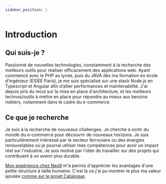 ```yaml
---
sidebar_position: 1
---
```


# Introduction

## Qui suis-je ?

Passionné de nouvelles technologies, constamment à la recherche des meilleurs outils pour réaliser efficacement des applications web.
Ayant commencé avec le PHP au lycée, puis du JAVA dès ma formation en école d’ingénieur (ESIEE Paris), je me suis spécialisé sur une stack Node.js en Typescript et Angular afin d’allier performances et maintenabilité.
J'ai depuis pris du recul sur la mise en place d'architecture, et les meilleurs technos/outils à mettre en place pour répondre au mieux aux besoins métiers, notamment dans le cadre du e-commerce.

## Ce que je recherche

Je suis à la recherche de nouveaux challenges. Je cherche à sortir du monde du e-commerce pour découvrir de nouveaux horizons.
Je suis particulièrement intéressé par le secteur ferroviaire ou des énergies renouvelables où je pourrai utiliser mes compétences
pour avoir un impact réel sur l'industrie. Je suis motivé par l'idée de travailler sur des projets qui contribuent à un avenir plus durable.

[Mon expérience chez Neo9](/cv/docs/experiences/neo9/) m'a permis d'apprécier les avantages d'une petite structure à taille humaine. C'est là où j'ai pu
montrer le plus ma valeur ajoutée [comme sur le projet Catalogue](/cv/docs/category/projet-catalogue).
